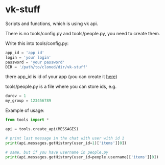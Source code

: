 # vk-stuff
Scripts and functions, which is using vk api.

There is no tools/config.py and tools/people.py, you need to create them.

Write this into tools/config.py:

```python
app_id = 'app id'
login = 'your login'
password = 'your password'
DIR = '/path/to/cloned/dir/vk-stuff'
```

there app_id is id of your app (you can create it [here](https://vk.com/apps?act=manage))

tools/people.py is a file where you can store ids, e.g.

```python
durov = 1
my_group = 123456789
```

Example of usage:
```python
from tools import *

api = tools.create_api(MESSAGES)

# print last message in the chat with user with id 1
print(api.messages.getHistory(user_id=1)['items'][0])

# same, but if you have username in people.py
print(api.messages.getHistory(user_id=people.username)['items'][0])
```
